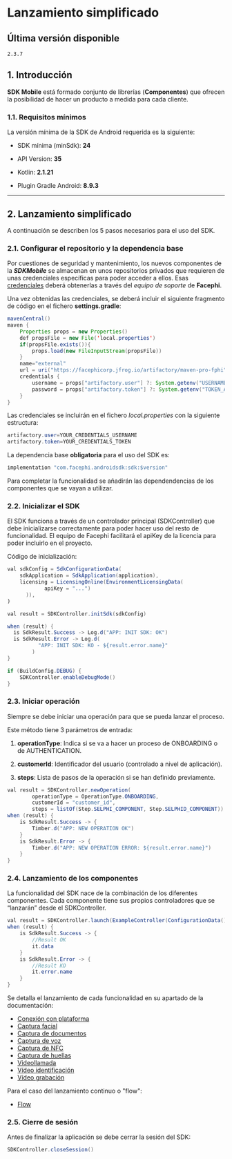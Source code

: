 # Lanzamiento simplificado

## Última versión disponible

```text
2.3.7
```

## 1. Introducción

**SDK Mobile** está formado conjunto de librerías (**Componentes**) que ofrecen
la posibilidad de hacer un producto a medida para cada cliente.

### 1.1. Requisitos mínimos

La versión mínima de la SDK de Android requerida es la siguiente:

- SDK mínima (minSdk): **24**

- API Version: **35**

- Kotlin: **2.1.21**

- Plugin Gradle Android: **8.9.3**

---

## 2. Lanzamiento simplificado

A continuación se describen los 5 pasos necesarios para el uso del SDK.

### 2.1. Configurar el repositorio y la dependencia base

Por cuestiones de seguridad y mantenimiento, los nuevos componentes de
la **_SDKMobile_** se almacenan en unos repositorios privados que
requieren de unas credenciales específicas para poder acceder a ellos.
Esas <u>credenciales</u> deberá obtenerlas a través del _equipo de
soporte_ de **Facephi**.

Una vez obtenidas las credenciales, se deberá incluir el siguiente
fragmento de código en el fichero **settings.gradle**:

```java
mavenCentral()
maven {
    Properties props = new Properties()
    def propsFile = new File('local.properties')
    if(propsFile.exists()){
        props.load(new FileInputStream(propsFile))
    }
    name="external"
    url = uri("https://facephicorp.jfrog.io/artifactory/maven-pro-fphi")
    credentials {
        username = props["artifactory.user"] ?: System.getenv("USERNAME_ARTIFACTORY")
        password = props["artifactory.token"] ?: System.getenv("TOKEN_ARTIFACTORY")
    }
}
```

Las credenciales se incluirán en el fichero _local.properties_ con la siguiente
  estructura:

```java
artifactory.user=YOUR_CREDENTIALS_USERNAME
artifactory.token=YOUR_CREDENTIALS_TOKEN
 ```

La dependencia base **obligatoria** para el uso del SDK es:

```java
implementation "com.facephi.androidsdk:sdk:$version"
```

Para completar la funcionalidad se añadirán las dependendencias de los componentes 
que se vayan a utilizar.

### 2.2. Inicializar el SDK

El SDK funciona a través de un controlador principal (SDKController) que
debe inicializarse correctamente para poder hacer uso del resto de
funcionalidad. El equipo de Facephi facilitará el apiKey de la licencia 
para poder incluirlo en el proyecto.

Código de inicialización:

```java
val sdkConfig = SdkConfigurationData(
    sdkApplication = SdkApplication(application),
    licensing = LicensingOnline(EnvironmentLicensingData(
            apiKey = "...")
      )),
)

val result = SDKController.initSdk(sdkConfig)

when (result) {
  is SdkResult.Success -> Log.d("APP: INIT SDK: OK")
  is SdkResult.Error -> Log.d(
          "APP: INIT SDK: KO - ${result.error.name}"
        )
}

if (BuildConfig.DEBUG) {
    SDKController.enableDebugMode()
}
```

### 2.3. Iniciar operación 

Siempre se debe iniciar una operación para que se pueda lanzar el proceso.

Este método tiene 3 parámetros de entrada:

1.  **operationType**: Indica si se va a hacer un proceso de ONBOARDING
    o de AUTHENTICATION.

2.  **customerId**: Identificador del usuario (controlado a nivel
    de aplicación).

3.  **steps**: Lista de pasos de la operación si se han definido
    previamente.

```java
val result = SDKController.newOperation(
        operationType = OperationType.ONBOARDING,
        customerId = "customer_id",
        steps = listOf(Step.SELPHI_COMPONENT, Step.SELPHID_COMPONENT))
when (result) {
    is SdkResult.Success -> {
        Timber.d("APP: NEW OPERATION OK")
    }
    is SdkResult.Error -> {
        Timber.d("APP: NEW OPERATION ERROR: ${result.error.name}")
    }
}
```

### 2.4. Lanzamiento de los componentes

La funcionalidad del SDK nace de la combinación de los diferentes componentes. Cada componente tiene sus propios controladores que se “lanzarán” desde el
SDKController.

```java
val result = SDKController.launch(ExampleController(ConfigurationData()))
when (result) {
    is SdkResult.Success -> {
        //Result OK
        it.data
    }
    is SdkResult.Error -> {
        //Result KO
        it.error.name
    }
}
```

Se detalla el lanzamiento de cada funcionalidad en su apartado de la documentación:

- [Conexión con plataforma](./Tracking_Component)
- [Captura facial](./Selphi_Component)
- [Captura de documentos](./SelphID_Component)
- [Captura de voz](./Voice_Component)
- [Captura de NFC](./NFC_Component)
- [Captura de huellas](./Phingers_Component)
- [Videollamada](./Video_Call_Component)
- [Vídeo identificación](./Video_Id_Component)
- [Vídeo grabación](./Video_Recording_Component)

Para el caso del lanzamiento continuo o "flow":

- [Flow](./Flow_Component)


### 2.5. Cierre de sesión

Antes de finalizar la aplicación se debe cerrar la sesión del SDK:

```java
SDKController.closeSession()
```
